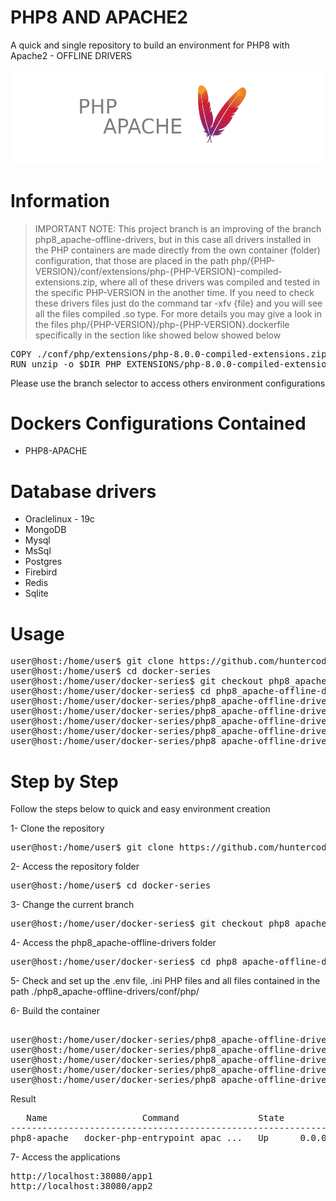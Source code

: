 # PHP8 AND APACHE2
A quick and single repository to build an environment for PHP8 with Apache2 - OFFLINE DRIVERS

![banner.png](php8-apache/files/medias/banner.png)


# Information

> IMPORTANT NOTE: This project branch is an improving of the branch php8_apache-offline-drivers, but in this case
> all drivers installed in the PHP containers are made directly from the own container (folder) configuration, that
> those are placed in the path php/{PHP-VERSION}/conf/extensions/php-{PHP-VERSION}-compiled-extensions.zip, where all
> of these drivers was compiled and tested in the specific PHP-VERSION in the another time. If you need to check these
> drivers files just do the command tar -xfv {file} and you will see all the files compiled .so type. For more details
> you may give a look in the files php/{PHP-VERSION}/php-{PHP-VERSION}.dockerfile specifically in the section like
> showed below
> showed below

<pre>
COPY ./conf/php/extensions/php-8.0.0-compiled-extensions.zip $DIR_PHP_EXTENSIONS/
RUN unzip -o $DIR_PHP_EXTENSIONS/php-8.0.0-compiled-extensions.zip -d $DIR_PHP_EXTENSIONS
</pre>

Please use the branch selector to access others environment configurations


# Dockers Configurations Contained

- PHP8-APACHE


# Database drivers

- Oraclelinux - 19c
- MongoDB
- Mysql
- MsSql
- Postgres
- Firebird
- Redis
- Sqlite


# Usage

<pre>
user@host:/home/user$ git clone https://github.com/huntercodexs/docker-series.git .
user@host:/home/user$ cd docker-series
user@host:/home/user/docker-series$ git checkout php8_apache-offline-drivers
user@host:/home/user/docker-series$ cd php8_apache-offline-drivers
user@host:/home/user/docker-series/php8_apache-offline-drivers$ docker network create open_network
user@host:/home/user/docker-series/php8_apache-offline-drivers$ docker-compose up --build (in first time)
user@host:/home/user/docker-series/php8_apache-offline-drivers$ [Ctrl+C]
user@host:/home/user/docker-series/php8_apache-offline-drivers$ docker-compose start (in the next times)
user@host:/home/user/docker-series/php8_apache-offline-drivers$ docker-compose ps (check the containers status)
</pre>


# Step by Step

Follow the steps below to quick and easy environment creation

1- Clone the repository
<pre>
user@host:/home/user$ git clone https://github.com/huntercodexs/docker-series.git .
</pre>

2- Access the repository folder
<pre>
user@host:/home/user$ cd docker-series
</pre>

3- Change the current branch
<pre>
user@host:/home/user/docker-series$ git checkout php8_apache-offline-drivers
</pre>

4- Access the php8_apache-offline-drivers folder
<pre>
user@host:/home/user/docker-series$ cd php8_apache-offline-drivers
</pre>

5- Check and set up the .env file, .ini PHP files and all files contained in the path ./php8_apache-offline-drivers/conf/php/

6- Build the container
<pre>    
user@host:/home/user/docker-series/php8_apache-offline-drivers$ docker network create open_network
user@host:/home/user/docker-series/php8_apache-offline-drivers$ docker-compose up --build
user@host:/home/user/docker-series/php8_apache-offline-drivers$ [Ctrl+C]
user@host:/home/user/docker-series/php8_apache-offline-drivers$ docker-compose start
user@host:/home/user/docker-series/php8_apache-offline-drivers$ docker-compose ps
</pre>

Result
<pre>
   Name                  Command               State                                                             Ports                                                           
---------------------------------------------------------------------------------------------------------------------------------------------------------------------------------
php8-apache   docker-php-entrypoint apac ...   Up      0.0.0.0:38443->443/tcp,:::38443->443/tcp, 0.0.0.0:38080->80/tcp,:::38080->80/tcp, 0.0.0.0:9000->9000/tcp,:::9000->9000/tcp
</pre>

7- Access the applications
<pre>
http://localhost:38080/app1
http://localhost:38080/app2
</pre>
